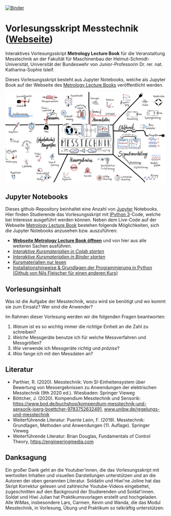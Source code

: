 [![Binder](https://mybinder.org/badge_logo.svg)](https://mybinder.org/v2/gh/Kisleif/mtbook/HEAD)

# Vorlesungsskript Messtechnik ([Webseite](https://kisleif.github.io/mtbook/intro.html))
Interaktives Vorlesungsskript **Metrology Lecture Book** für die Veranstaltung Messtechnik an der Fakultät für Maschinenbau der Helmut-Schmidt-Universität, Universität der Bundeswehr von Junior-Professorin Dr. rer. nat. Katharina-Sophie Isleif.

Dieses Vorlesungsskript besteht aus Jupyter Notebooks, welche als Jupyter Book auf der Webseite des [Metrology Lecture Books](https://kisleif.github.io/mtbook/intro.html) veröffentlicht werden. 

<div>
<img src="content/pictures/mt.png" width="1000"/>
</div>

## Jupyter Notebooks
Dieses github-Repository beinhaltet eine Anzahl von [Jupyter](https://jupyter.org/) Notebooks. Hier finden Studierende das Vorlesungsskript mit [IPython 3](http://ipython.org/)-Code, welche bei Interesse ausgeführt werden können. Neben dem Live-Code auf der Webseite [Metrology Lecture Book](https://kisleif.github.io/mtbook/intro.html) bestehen folgende Möglichkeiten, sich die Jupyter Notebooks anzusehen bzw. auszuführen:

- [**Webseite Metrology Lecture Book öffnen**](https://kisleif.github.io/mtbook/intro.html) und von hier aus alle weiteren Sachen ausführen.
- [*Interaktive Kursmaterialien in Colab starten*](https://mybinder.org/v2/gh/Kisleif/messtechnik-lecture/HEAD?filepath=00_Inhalt.ipynb)
- [*Interaktive Kursmaterialien in Binder starten*](https://mybinder.org/v2/gh/Kisleif/mtbook/HEAD)
- [Kursmaterialien nur lesen](https://nbviewer.org/github/Kisleif/mtbook/tree/main/content/)
- [Installationshinweise & Grundlagen der Programmierung in Python (Github von Nils Fleischer für einen anderen Kurs)](https://nbviewer.jupyter.org/github/nilsleiffischer/python-course/blob/master/setup.ipynb)

## Vorlesungsinhalt
Was ist die Aufgabe der Messtechnik, wozu wird sie benötigt und wo kommt sie zum Einsatz? Wer sind die Anwender?

Im Rahmen dieser Vorlesung werden wir die folgenden Fragen beantworten:
1. *Warum* ist es so wichtig immer die *richtige* Einheit an die Zahl zu schreiben?
2. *Welche* Messgeräte benutze ich für welche Messverfahren und Messgrößen? 
3. *Wie* verwende ich Messgeräte *richtig* und *präzise*? 
4. *Was* fange ich mit den Messdaten an?

## Literatur
* Parthier, R. (2020). Messtechnik: Vom SI-Einheitensystem über Bewertung von Messergebnissen zu Anwendungen der elektrischen Messtechnik (9th 2020 ed.). Wiesbaden: Springer Vieweg
* Böttcher, J. (2020). Kompendium Messtechnik und Sensorik: https://www.bod.de/buchshop/kompendium-messtechnik-und-sensorik-joerg-boettcher-9783752632491, www.unibw.de/regelungs-und-messtechnik
* Weiterführende Literatur: Puente León, F. (2019). Messtechnik: Grundlagen, Methoden und Anwendungen (11. Auflage). Springer Vieweg
* Weiterführende Literatur: Brian Douglas, Fundamentals of Control Theory, https://engineeringmedia.com

## Danksagung
Ein großer Dank geht an die Youtuber'innen, die das Vorlesungsskript mit wertvollen Inhalten und visuellen Darstellungen unterstützen und an die Autoren der oben genannten Literatur. 
Soldatin und Hiwi'ne Joline hat das Skript Korrektur gelesen und zahlreiche Youtube-Videos eingebettet, zugeschnitten auf den Background der Studierenden und Soldat'innen. 
Soldat und Hiwi Julian hat Praktikumsvorlagen erstellt und hochgeladen. 
Alle WiMas, insbesondere Lars, Carmen, Kevin und Wanda, die das Modul Messtechnik, in Vorlesung, Übung und Praktikum so tatkräftig unterstützen.
